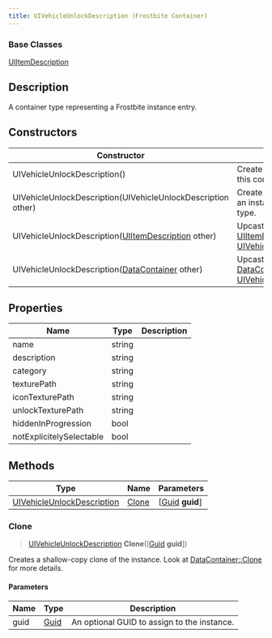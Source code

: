 ```yaml
---
title: UIVehicleUnlockDescription (Frostbite Container)
---
```

### Base Classes

[UIItemDescription](UIItemDescription)

## Description

A container type representing a Frostbite instance entry.

## Constructors

| Constructor                                                                           | Description                                                                                                                                 |
| ------------------------------------------------------------------------------------- | ------------------------------------------------------------------------------------------------------------------------------------------- |
| UIVehicleUnlockDescription()                                                          | Create a new instance of this container type.                                                                                               |
| UIVehicleUnlockDescription(UIVehicleUnlockDescription other)                          | Create a reference copy of an instance of the same type.                                                                                    |
| UIVehicleUnlockDescription([UIItemDescription](UIItemDescription) other)              | Upcast an instance of type [UIItemDescription](UIItemDescription) to [UIVehicleUnlockDescription](UIVehicleUnlockDescription).              |
| UIVehicleUnlockDescription([DataContainer](/vext/ref/cls/shr/datacontainer) other) | Upcast an instance of type [DataContainer](/vext/ref/cls/shr/datacontainer) to [UIVehicleUnlockDescription](UIVehicleUnlockDescription). |

## Properties

| Name                     | Type   | Description |
| ------------------------ | ------ | ----------- |
| name                     | string |             |
| description              | string |             |
| category                 | string |             |
| texturePath              | string |             |
| iconTexturePath          | string |             |
| unlockTexturePath        | string |             |
| hiddenInProgression      | bool   |             |
| notExplicitelySelectable | bool   |             |

## Methods

| Type                                                     | Name            | Parameters                                     |
| -------------------------------------------------------- | --------------- | ---------------------------------------------- |
| [UIVehicleUnlockDescription](UIVehicleUnlockDescription) | [Clone](#clone) | \[[Guid](/vext/ref/cls/shr/guid) **guid**\] |

### Clone

> [UIVehicleUnlockDescription](UIVehicleUnlockDescription) **Clone**(\[[Guid](/vext/ref/cls/shr/guid) **guid**\])

Creates a shallow-copy clone of the instance. Look at [DataContainer::Clone](/vext/ref/cls/shr/datacontainer#clone) for more details.

#### Parameters

| Name | Type         | Description                                 |
| ---- | ------------ | ------------------------------------------- |
| guid | [Guid](Guid) | An optional GUID to assign to the instance. |
